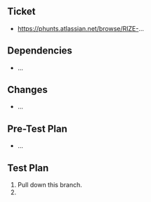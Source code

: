 ## Ticket
- https://phunts.atlassian.net/browse/RIZE-...

## Dependencies
- ...

## Changes
- ...

## Pre-Test Plan
- ...

## Test Plan
1. Pull down this branch.
2. 
